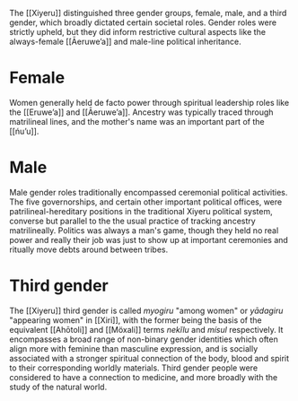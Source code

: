 The [[Xiyeru]] distinguished three gender groups, female, male, and a third gender, which broadly dictated certain societal roles. Gender roles were strictly upheld, but they did inform restrictive cultural aspects like the always-female [[Āeruweʼa]] and male-line political inheritance.
# Female
Women generally held de facto power through spiritual leadership roles like the [[Eruweʼa]] and [[Āeruweʼa]]. Ancestry was typically traced through matrilineal lines, and the mother's name was an important part of the [[ńuʼu]].
# Male
Male gender roles traditionally encompassed ceremonial political activities. The five governorships, and certain other important political offices, were patrilineal-hereditary positions in the traditional Xiyeru political system, converse but parallel to the the usual practice of tracking ancestry matrilineally. Politics was always a man's game, though they held no real power and really their job was just to show up at important ceremonies and ritually move debts around between tribes.
# Third gender
The [[Xiyeru]] third gender is called *myogiru* "among women" or *yādagiru* "appearing women" in [[Xiri]], with the former being the basis of the equivalent [[Ahōtoli]] and [[Möxali]] terms *nekĭlu* and *mísul* respectively. It encompasses a broad range of non-binary gender identities which often align more with feminine than masculine expression, and is socially associated with a stronger spiritual connection of the body, blood and spirit to their corresponding worldly materials. Third gender people were considered to have a connection to medicine, and more broadly with the study of the natural world.